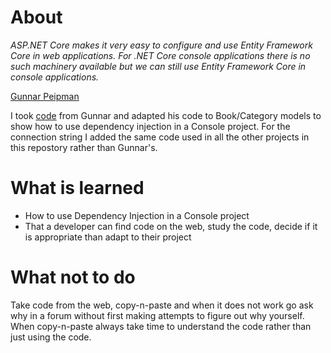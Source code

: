 ﻿# About

*ASP.NET Core makes it very easy to configure and use Entity Framework Core in web applications. For .NET Core console applications there is no such machinery available but we can still use Entity Framework Core in console applications.*

[Gunnar Peipman](https://gunnarpeipman.com/bio/)

I took [code](https://gunnarpeipman.com/ef-core-console-application/) from Gunnar and adapted his code to Book/Category models to show how to use dependency injection in a Console project. For the connection string I added the same code used in all the other projects in this repostory rather than Gunnar's.


# What is learned

- How to use Dependency Injection in a Console project
- That a developer can find code on the web, study the code, decide if it is appropriate than adapt to their project

# What not to do

Take code from the web, copy-n-paste and when it does not work go ask why in a forum without first making attempts to figure out why yourself. When copy-n-paste always take time to understand the code rather than just using the code.

